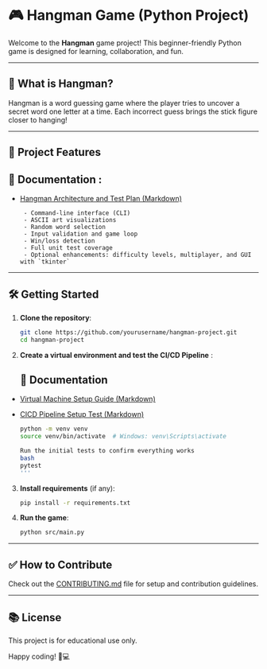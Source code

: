 
# 🎮 Hangman Game (Python Project)

Welcome to the **Hangman** game project! This beginner-friendly Python game is designed for learning, collaboration, and fun.

---

## 🚀 What is Hangman?

Hangman is a word guessing game where the player tries to uncover a secret word one letter at a time. Each incorrect guess brings the stick figure closer to hanging!

---

## 🔧 Project Features

  ## 📘 Documentation :

  - [Hangman Architecture and Test Plan (Markdown)](</docs/Hangman Architecture and Test Plan.pptx>)

         - Command-line interface (CLI)
         - ASCII art visualizations
         - Random word selection
         - Input validation and game loop
         - Win/loss detection
         - Full unit test coverage
         - Optional enhancements: difficulty levels, multiplayer, and GUI with `tkinter`

---

## 🛠️ Getting Started

1. **Clone the repository**:
   ```bash
   git clone https://github.com/yourusername/hangman-project.git
   cd hangman-project
   ```

2. **Create a virtual environment and test the CI/CD Pipeline** :

   ## 📘 Documentation

- [Virtual Machine Setup Guide (Markdown)](/docs/VM_SETUP.md) 
- [CICD Pipeline Setup Test (Markdown)](/docs/CI_CD_Testing_Hangman_Club_Project.md)

   ```bash
   python -m venv venv
   source venv/bin/activate  # Windows: venv\Scripts\activate

   Run the initial tests to confirm everything works
   bash
   pytest
   '''

3. **Install requirements** (if any):
   ```bash
   pip install -r requirements.txt
   ```

4. **Run the game**:
   ```bash
   python src/main.py
   ```

---

## ✅ How to Contribute

Check out the [CONTRIBUTING.md](CONTRIBUTING.md) file for setup and contribution guidelines.

---

## 📚 License

This project is for educational use only.

Happy coding! 🧠💻
